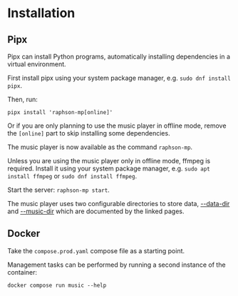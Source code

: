 # Installation

## Pipx

Pipx can install Python programs, automatically installing dependencies in a virtual environment.

First install pipx using your system package manager, e.g. `sudo dnf install pipx`.

Then, run:

```
pipx install 'raphson-mp[online]'
```

Or if you are only planning to use the music player in offline mode, remove the `[online]` part to skip installing some dependencies.

The music player is now available as the command `raphson-mp`.

Unless you are using the music player only in offline mode, ffmpeg is required. Install it using your system package manager, e.g. `sudo apt install ffmpeg` or `sudo dnf install ffmpeg`.

Start the server: `raphson-mp start`.

The music player uses two configurable directories to store data, [--data-dir](./databases.md) and [--music-dir](./music-files.md) which are documented by the linked pages.

## Docker

Take the `compose.prod.yaml` compose file as a starting point.

Management tasks can be performed by running a second instance of the container:
```
docker compose run music --help
```
